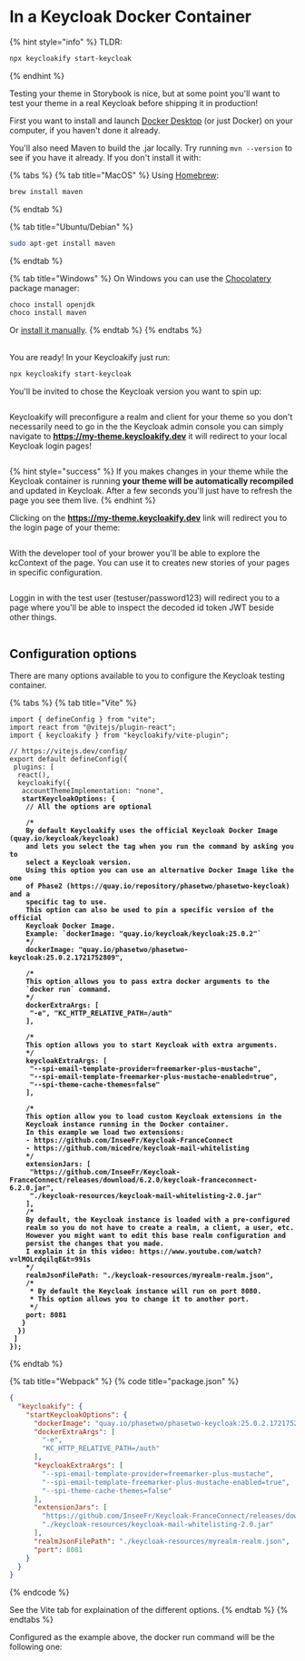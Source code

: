 # In a Keycloak Docker Container

{% hint style="info" %}
TLDR:

```bash
npx keycloakify start-keycloak
```
{% endhint %}

Testing your theme in Storybook is nice, but at some point you'll want to test your theme in a real Keycloak before shipping it in production!

First you want to install and launch [Docker Desktop](https://www.docker.com/products/docker-desktop/) (or just Docker) on your computer, if you haven't done it already.

You'll also need Maven to build the .jar locally. Try running `mvn --version` to see if you have it already. If you don't install it with:

{% tabs %}
{% tab title="MacOS" %}
Using [Homebrew](https://formulae.brew.sh/formula/maven):

```bash
brew install maven
```
{% endtab %}

{% tab title="Ubuntu/Debian" %}
```bash
sudo apt-get install maven
```
{% endtab %}

{% tab title="Windows" %}
On Windows you can use the [Chocolatery](https://chocolatey.org/) package manager:

```bash
choco install openjdk
choco install maven
```

Or [install it manually](https://chocolatey.org/).
{% endtab %}
{% endtabs %}

\
You are ready! In your Keycloakify just run:

```bash
npx keycloakify start-keycloak
```

You'll be invited to chose the Keycloak version you want to spin up:

<figure><img src="../.gitbook/assets/image (31).png" alt=""><figcaption></figcaption></figure>

Keycloakify will preconfigure a realm and client for your theme so you don't necessarily need to go in the the Keycloak admin console you can simply navigate to **https://my-theme.keycloakify.dev** it will redirect to your local Keycloak login pages!

<figure><img src="../.gitbook/assets/image (36).png" alt=""><figcaption></figcaption></figure>

{% hint style="success" %}
If you makes changes in your theme while the Keycloak container is running **your theme will be automatically recompiled** and updated in Keycloak. After a few seconds you'll just have to refresh the page you see them live.
{% endhint %}

Clicking on the **https://my-theme.keycloakify.dev** link will redirect you to the login page of your theme:

<figure><img src="../.gitbook/assets/image (85).png" alt=""><figcaption></figcaption></figure>

With the developer tool of your brower you'll be able to explore the kcContext of the page. You can use it to creates new stories of your pages in specific configuration.

<figure><img src="../.gitbook/assets/image (37).png" alt=""><figcaption></figcaption></figure>

Loggin in with the test user (testuser/password123) will redirect you to a page where you'll be able to inspect the decoded id token JWT beside other things.

<figure><img src="../.gitbook/assets/image (86).png" alt=""><figcaption></figcaption></figure>

## Configuration options

There are many options available to you to configure the Keycloak testing container.

{% tabs %}
{% tab title="Vite" %}
<pre class="language-typescript" data-title="vite.config.ts"><code class="lang-typescript">import { defineConfig } from "vite";
import react from "@vitejs/plugin-react";
import { keycloakify } from "keycloakify/vite-plugin";

// https://vitejs.dev/config/
export default defineConfig({
 plugins: [
  react(),
  keycloakify({
   accountThemeImplementation: "none",
<strong>   startKeycloakOptions: {
</strong><strong>    // All the options are optional
</strong><strong>
</strong><strong>    /*
</strong><strong>    By default Keycloakify uses the official Keycloak Docker Image (quay.io/keycloak/keycloak)
</strong><strong>    and lets you select the tag when you run the command by asking you to 
</strong><strong>    select a Keycloak version.
</strong><strong>    Using this option you can use an alternative Docker Image like the one 
</strong><strong>    of Phase2 (https://quay.io/repository/phasetwo/phasetwo-keycloak) and a 
</strong><strong>    specific tag to use.
</strong><strong>    This option can also be used to pin a specific version of the official 
</strong><strong>    Keycloak Docker Image.
</strong><strong>    Example: `dockerImage: "quay.io/keycloak/keycloak:25.0.2"`
</strong><strong>    */
</strong><strong>    dockerImage: "quay.io/phasetwo/phasetwo-keycloak:25.0.2.1721752809",
</strong><strong>
</strong><strong>    /*
</strong><strong>    This option allows you to pass extra docker arguments to the 
</strong><strong>    `docker run` command.
</strong><strong>    */
</strong><strong>    dockerExtraArgs: [
</strong><strong>     "-e", "KC_HTTP_RELATIVE_PATH=/auth"
</strong><strong>    ],
</strong><strong>
</strong><strong>    /*
</strong><strong>    This option allows you to start Keycloak with extra arguments.
</strong><strong>    */
</strong><strong>    keycloakExtraArgs: [
</strong><strong>     "--spi-email-template-provider=freemarker-plus-mustache",
</strong><strong>     "--spi-email-template-freemarker-plus-mustache-enabled=true",
</strong><strong>     "--spi-theme-cache-themes=false"
</strong><strong>    ],
</strong><strong>
</strong><strong>    /*
</strong><strong>    This option allow you to load custom Keycloak extensions in the 
</strong><strong>    Keycloak instance running in the Docker container.
</strong><strong>    In this example we load two extensions:
</strong><strong>    - https://github.com/InseeFr/Keycloak-FranceConnect
</strong><strong>    - https://github.com/micedre/keycloak-mail-whitelisting
</strong><strong>    */
</strong><strong>    extensionJars: [
</strong><strong>     "https://github.com/InseeFr/Keycloak-FranceConnect/releases/download/6.2.0/keycloak-franceconnect-6.2.0.jar",
</strong><strong>     "./keycloak-resources/keycloak-mail-whitelisting-2.0.jar"
</strong><strong>    ],
</strong><strong>    /*
</strong><strong>    By default, the Keycloak instance is loaded with a pre-configured 
</strong><strong>    realm so you do not have to create a realm, a client, a user, etc.  
</strong><strong>    However you might want to edit this base realm configuration and 
</strong><strong>    persist the changes that you made.  
</strong><strong>    I explain it in this video: https://www.youtube.com/watch?v=lMOLrdqilqE&#x26;t=991s
</strong><strong>    */
</strong><strong>    realmJsonFilePath: "./keycloak-resources/myrealm-realm.json",
</strong><strong>    /*
</strong><strong>     * By default the Keycloak instance will run on port 8080.
</strong><strong>     * This option allows you to change it to another port.
</strong><strong>     */
</strong><strong>    port: 8081
</strong><strong>   }
</strong><strong>  })
</strong><strong> ]
</strong><strong>});
</strong></code></pre>
{% endtab %}

{% tab title="Webpack" %}
{% code title="package.json" %}
```json
{
  "keycloakify": {
    "startKeycloakOptions": {
      "dockerImage": "quay.io/phasetwo/phasetwo-keycloak:25.0.2.1721752809",
      "dockerExtraArgs": [
        "-e",
        "KC_HTTP_RELATIVE_PATH=/auth"
      ],
      "keycloakExtraArgs": [
        "--spi-email-template-provider=freemarker-plus-mustache",
        "--spi-email-template-freemarker-plus-mustache-enabled=true",
        "--spi-theme-cache-themes=false"
      ],
      "extensionJars": [
        "https://github.com/InseeFr/Keycloak-FranceConnect/releases/download/6.2.0/keycloak-franceconnect-6.2.0.jar",
        "./keycloak-resources/keycloak-mail-whitelisting-2.0.jar"
      ],
      "realmJsonFilePath": "./keycloak-resources/myrealm-realm.json",
      "port": 8081
    }
  }
}
```
{% endcode %}

See the Vite tab for explaination of the different options.
{% endtab %}
{% endtabs %}

Configured as the example above, the docker run command will be the following one:

<figure><img src="../.gitbook/assets/image (87).png" alt=""><figcaption></figcaption></figure>
